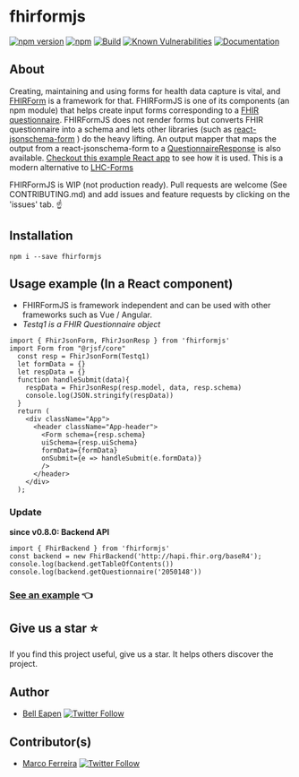 # fhirformjs

[![npm version](https://badge.fury.io/js/fhirformjs.svg)](https://www.npmjs.com/package/fhirformjs)
[![npm](https://img.shields.io/npm/dt/fhirformjs)](https://www.npmjs.com/package/fhirformjs)
[![Build](https://github.com/dermatologist/fhirformjs/workflows/CI/badge.svg)](https://nuchange.ca)
[![Known Vulnerabilities](https://snyk.io/test/github/dermatologist/fhirformjs/badge.svg)](https://www.npmjs.com/package/fhirformjs) 
[![Documentation](https://badgen.net/badge/icon/documentation?icon=libraries&label)](https://dermatologist.github.io/fhirformjs/)

## About
Creating, maintaining and using forms for health data capture is vital, and [FHIRForm](https://github.com/E-Health/fhirform) is a framework for that. FHIRFormJS is one of its components (an npm module) that helps create input forms corresponding to a [FHIR questionnaire](https://www.hl7.org/fhir/questionnaire.html). FHIRFormJS does not render forms but converts FHIR questionnaire into a schema and lets other libraries (such as [react-jsonschema-form](https://github.com/rjsf-team/react-jsonschema-form) ) do the heavy lifting. An output mapper that maps the output from a react-jsonschema-form to a [QuestionnaireResponse](https://www.hl7.org/fhir/questionnaireresponse.html) is also available. [Checkout this example React app](https://github.com/dermatologist/fhir-questionnaire-render-react) to see how it is used. This is a modern alternative to [LHC-Forms](https://lhncbc.github.io/lforms/)

FHIRFormJS is WIP (not production ready). Pull requests are welcome (See CONTRIBUTING.md) and add issues and feature requests by clicking on the 'issues' tab. :point_up:

## Installation
```
npm i --save fhirformjs
```

## Usage example (In a React component)
* FHIRFormJS is framework independent and can be used with other frameworks such as Vue / Angular.
* *Testq1 is a FHIR Questionnaire object*
```
import { FhirJsonForm, FhirJsonResp } from 'fhirformjs'
import Form from "@rjsf/core"
  const resp = FhirJsonForm(Testq1)
  let formData = {}
  let respData = {}
  function handleSubmit(data){
    respData = FhirJsonResp(resp.model, data, resp.schema)
    console.log(JSON.stringify(respData))
  }
  return (
    <div className="App">
      <header className="App-header">
        <Form schema={resp.schema}
        uiSchema={resp.uiSchema}
        formData={formData}
        onSubmit={e => handleSubmit(e.formData)}
        />
      </header>
    </div>
  );
```
### Update
**since v0.8.0: Backend API**
```
import { FhirBackend } from 'fhirformjs'
const backend = new FhirBackend('http://hapi.fhir.org/baseR4');
console.log(backend.getTableOfContents())
console.log(backend.getQuestionnaire('2050148'))
```
### [See an example](https://github.com/dermatologist/fhir-questionnaire-render-react) :point_left:


## Give us a star ⭐️
If you find this project useful, give us a star. It helps others discover the project.

## Author

* [Bell Eapen](https://nuchange.ca) [![Twitter Follow](https://img.shields.io/twitter/follow/beapen?style=social)](https://twitter.com/beapen)

## Contributor(s)
* [Marco Ferreira](https://rco.cc) [![Twitter Follow](https://img.shields.io/twitter/follow/marfife?style=social)](https://twitter.com/marfife)
